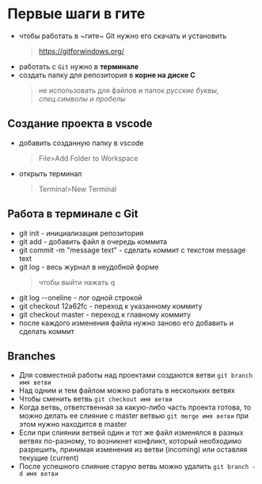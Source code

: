 # Первые шаги в гите

- чтобы работать в ~гите~ Git  нужно его скачать и установить
  > https://gitforwindows.org/
  >
- работать с `Git` нужно в **терминале**
- создать папку для репозитория в **корне на диске C**
  > не использовать для файлов и папок *русские буквы, спец.символы и пробелы*
  >

## Создание проекта в vscode

- добавить созданную папку в vscode
  > File>Add Folder to Workspace
  >
- открыть терминал
  > Terminal>New Terminal
  >

## Работа в терминале c Git

* git init  - инициализация репозитория
* git add - добавить файл в очередь коммита
* git commit -m "message text" - сделать коммит с текстом message text
* git log - весь журнал в неудобной форме
  > чтобы выйти нажать q
  >
* git log --oneline - лог одной строкой
* git checkout 12a62fc - переход к указанному коммиту
* git checkout master - переход к главному коммиту
* после каждого изменения файла нужно заново его добавить и сделать коммит

## Branches

* Для совместной работы над проектами создаются ветви `git branch имя ветви`
* Над одним и тем файлом можно работать в нескольких ветвях
* Чтобы сменить ветвь `git checkout имя ветви`
* Когда ветвь, ответственная за какую-либо часть проекта готова, то можно делать ее слияние с master ветвью `git merge имя ветви` при этом нужно находится в master
* Если при слиянии ветвей один и тот же файл изменялся в разных ветвях по-разному, то возникнет конфликт, который необходимо разрешить, принимая изменения из ветви (incoming) или оставляя текущие (current)
* После успешного слияние старую ветвь можно удалить `git branch -d имя ветви`
